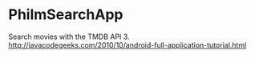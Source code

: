 PhilmSearchApp
==============

Search movies with the TMDB API 3. http://javacodegeeks.com/2010/10/android-full-application-tutorial.html
